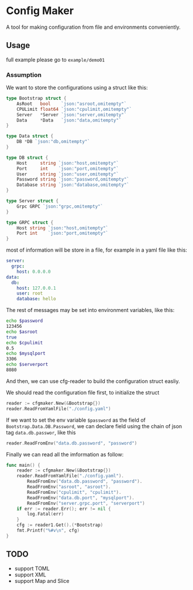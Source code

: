 # Config Maker

A tool for making configuration from file and environments conveniently.

## Usage

full example please go to `example/demo01`

### Assumption
We want to store the configurations using a struct like this:
```go
type Bootstrap struct {
	AsRoot   bool    `json:"asroot,omitempty"`
	CPULimit float64 `json:"cpulimit,omitempty"`
	Server   *Server `json:"server,omitempty"`
	Data     *Data   `json:"data,omitempty"`
}

type Data struct {
	DB *DB `json:"db,omitempty"`
}

type DB struct {
	Host     string `json:"host,omitempty"`
	Port     int    `json:"port,omitempty"`
	User     string `json:"user,omitempty"`
	Password string `json:"password,omitempty"`
	Database string `json:"database,omitempty"`
}

type Server struct {
	Grpc GRPC `json:"grpc,omitempty"`
}

type GRPC struct {
	Host string `json:"host,omitempty"`
	Port int    `json:"port,omitempty"`
}

```

most of information will be store in a file, for example in a yaml file like this:
```yaml
server:
  grpc:
    host: 0.0.0.0
data:
  db:
    host: 127.0.0.1
    user: root
    database: hello
```
The rest of messages may be set into environment variables, like this:
```bash
echo $password
123456
echo $asroot
true
echo $cpulimit
0.5
echo $mysqlport
3306
echo $serverport
8080
```

And then, we can use cfg-reader to build the configuration struct easliy.

We should read the configuration file first, to initialize the struct
```go
reader := cfgmaker.New(&Bootstrap{})
reader.ReadFromYamlFile("./config.yaml")
```

If we want to set the env variable `$password` as the field of `Bootstrap.Data.DB.Password`, we can declare field using the chain of json tag `data.db.passwor`, like this
```go
reader.ReadFromEnv("data.db.password", "password")
```

Finally we can read all the imformation as follow:
```go
func main() {
	reader := cfgmaker.New(&Bootstrap{})
	reader.ReadFromYamlFile("./config.yaml").
		ReadFromEnv("data.db.password", "password").
		ReadFromEnv("asroot", "asroot").
		ReadFromEnv("cpulimit", "cpulimit").
		ReadFromEnv("data.db.port", "mysqlport").
		ReadFromEnv("server.grpc.port", "serverport")
	if err := reader.Err(); err != nil {
		log.Fatal(err)
	}
    cfg := reader1.Get().(*Bootstrap)
	fmt.Printf("%#v\n", cfg)
}
```



## TODO
* support TOML
* support XML
* support Map and Slice